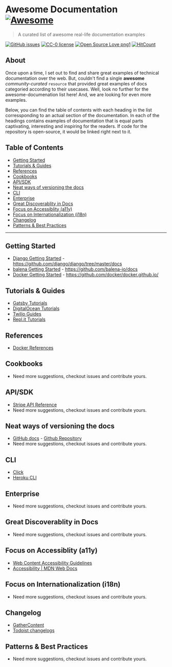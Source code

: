 # Awesome Documentation [![Awesome](https://awesome.re/badge.svg)](https://awesome.re)

> A curated list of awesome real-life documentation examples 

[![GitHub issues](https://img.shields.io/github/issues/Naereen/StrapDown.js.svg)](https://GitHub.com/Naereen/StrapDown.js/issues/) [![CC-0 license](https://img.shields.io/badge/License-CC--0-blue.svg)](https://creativecommons.org/licenses/by-nd/4.0) [![Open Source Love png1](https://badges.frapsoft.com/os/v1/open-source.png?v=103)](https://github.com/ellerbrock/open-source-badges/) [![HitCount](https://hits.dwyl.com/vipulgupta2048/awesome-documentation.svg)](https://hits.dwyl.com/vipulgupta2048/awesome-documentation)

## About

Once upon a time, I set out to find and share great examples of technical documentation over the web. But, couldn't find a single **awesome** _community-curated_ `resource` that provided great examples of docs categoried according to their usecases. Well, look no further for the awesome-documenation list here! And, we are looking for even more examples.

Below, you can find the table of contents with each heading in the list corressponding to an actual section of the documentation. In each of the headings contains examples of documentation that is equal parts captivating, interesting and inspiring for the readers. If code for the repository is open-source, it would be linked right next to it.

## Table of Contents

- [Getting Started](#getting-started)
- [Tutorials & Guides](#tutorials--guides)
- [References](#references)
- [Cookbooks](#cookbooks)
- [API/SDK](#apisdk)
- [Neat ways of versioning the docs](#neat-ways-of-versioning-the-docs)
- [CLI](#cli)
- [Enterprise](#enterprise)
- [Great Discoverablity in Docs](#great-discoverablity-in-docs)
- [Focus on Accessiblity (a11y)](#focus-on-accessiblity-a11y)
- [Focus on Internationalization (i18n)](#focus-on-internationalization-i18n)
- [Changelog](#changelog)
- [Patterns & Best Practices](#patterns--best-practices)

---

## Getting Started 

- [Django Getting Started](https://www.djangoproject.com/start/) - https://github.com/django/django/tree/master/docs
- [balena Getting Started](https://www.balena.io/docs/learn/getting-started/raspberrypi3/nodejs/) - https://github.com/balena-io/docs
- [Docker Getting Started](https://docs.docker.com/get-started/) - https://github.com/docker/docker.github.io/

## Tutorials & Guides

- [Gatsby Tutorials](https://www.gatsbyjs.com/tutorial/)
- [DigitalOcean Tutorials](https://www.digitalocean.com/community/tutorials)
- [Twilio Guides](https://www.twilio.com/docs/whatsapp/tutorial/send-whatsapp-notification-messages-templates)
- [Repl.it Tutorials](https://docs.repl.it/tutorials/00-overview)

## References

- [Docker References](https://docs.docker.com/reference/) 

## Cookbooks

- Need more suggestions, checkout issues and contribute yours.

## API/SDK

- [Stripe API Reference](https://stripe.com/docs/api)
- Need more suggestions, checkout issues and contribute yours.

## Neat ways of versioning the docs

- [GitHub docs](https://docs.github.com/en/free-pro-team@latest/github) - [Github Repository](https://github.com/github/docs)
- Need more suggestions, checkout issues and contribute yours.

## CLI

- [Click](https://click.palletsprojects.com/en/7.x/)
- [Heroku CLI](https://devcenter.heroku.com/articles/heroku-cli)

## Enterprise

- Need more suggestions, checkout issues and contribute yours.

## Great Discoverablity in Docs

- Need more suggestions, checkout issues and contribute yours.

## Focus on Accessiblity (a11y)

- [Web Content Accessibility Guidelines](https://www.w3.org/TR/WCAG21/)
- [Accessibility | MDN Web Docs](https://developer.mozilla.org/en-US/docs/Web/Accessibility)

## Focus on Internationalization (i18n)

- Need more suggestions, checkout issues and contribute yours.

## Changelog

- [GatherContent](https://gathercontent.com/whats-new)
- [Todoist changelogs](https://get.todoist.help/hc/en-us/sections/360004759319-Changelogs)

## Patterns & Best Practices

- Need more suggestions, checkout issues and contribute yours.

